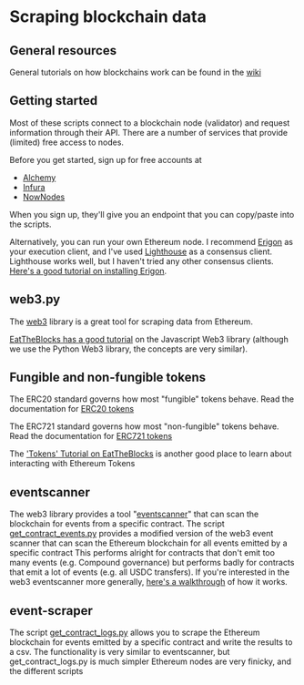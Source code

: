 # Scraping blockchain data

## General resources

General tutorials on how blockchains work can be found in the [wiki](../../wiki/)

## Getting started

Most of these scripts connect to a blockchain node (validator) and request information through their API.  There are a number of services that provide (limited) free access to nodes.

Before you get started, sign up for free accounts at 

* [Alchemy](https://www.alchemy.com/pricing)
* [Infura](https://infura.io)
* [NowNodes](https://nownodes.io/pricing)

When you sign up, they'll give you an endpoint that you can copy/paste into the scripts.

Alternatively, you can run your own Ethereum node.  I recommend [Erigon](https://github.com/ledgerwatch/erigon) as your execution client, and I've used [Lighthouse](https://github.com/sigp/lighthouse) as a consensus client.  Lighthouse works well, but I haven't tried any other consensus clients.
[Here's a good tutorial on installing Erigon](https://chasewright.com/getting-started-with-turbo-geth-on-ubuntu/).

## web3.py

The [web3](https://web3py.readthedocs.io/en/stable/) library is a great tool for scraping data from Ethereum.

[EatTheBlocks has a good tutorial](https://www.youtube.com/playlist?list=PLbbtODcOYIoFs0PDlTdxpEsZiyDR2q9aA) on the Javascript Web3 library (although we use the Python Web3 library, the concepts are very similar).  

## Fungible and non-fungible tokens

The ERC20 standard governs how most "fungible" tokens behave.  Read the documentation for [ERC20 tokens](https://ethereum.org/en/developers/docs/standards/tokens/erc-20/)

The ERC721 standard governs how most "non-fungible" tokens behave.  Read the documentation for [ERC721 tokens](https://ethereum.org/en/developers/docs/standards/tokens/erc-721/)

The ['Tokens' Tutorial on EatTheBlocks](https://www.youtube.com/playlist?list=PLbbtODcOYIoGOvl0KH57_nfvEKOYV6qdT) is another good place to learn about interacting with Ethereum Tokens

## eventscanner

The web3 library provides a tool "[eventscanner](https://web3py.readthedocs.io/en/stable/examples.html#advanced-token-fetch)" that can scan the blockchain for events from a specific contract.
The script [get_contract_events.py](eventscanner/get_contract_events.py) provides a modified version of the web3 event scanner that can scan the Ethereum blockchain for all events emitted by a specific contract
This performs alright for contracts that don't emit too many events (e.g. Compound governance) but performs badly for contracts that emit a lot of events (e.g. all USDC transfers).
If you're interested in the web3 eventscanner more generally, [here's a walkthrough](https://coinsbench.com/web3-py-fetching-all-transfer-events-on-single-tokens-from-a-given-timestamp-90bd6ec08e33) of how it works.

## event-scraper

The script [get_contract_logs.py](event-scraper/get_contract_logs.py) allows you to scrape the Ethereum blockchain for events emitted by a specific contract and write the results to a csv.
The functionality is very similar to eventscanner, but get_contract_logs.py is much simpler
Ethereum nodes are very finicky, and the different scripts 
